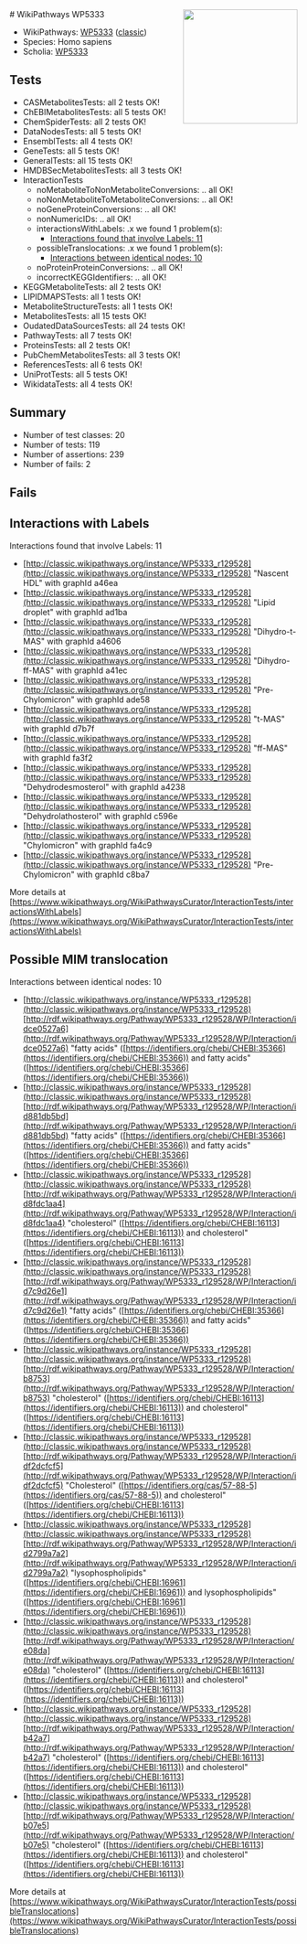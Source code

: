 <img style="float: right; width: 200px" src="https://upload.wikimedia.org/wikipedia/commons/thumb/8/83/Wplogo_with_text_500.png/640px-Wplogo_with_text_500.png" />
# WikiPathways WP5333

* WikiPathways: [WP5333](https://wikipathways.org/pathways/WP5333) ([classic](https://classic.wikipathways.org/instance/WP5333))
* Species: Homo sapiens
* Scholia: [WP5333](https://scholia.toolforge.org/wikipathways/WP5333)
## Tests
* CASMetabolitesTests: all 2 tests OK!
* ChEBIMetabolitesTests: all 5 tests OK!
* ChemSpiderTests: all 2 tests OK!
* DataNodesTests: all 5 tests OK!
* EnsemblTests: all 4 tests OK!
* GeneTests: all 5 tests OK!
* GeneralTests: all 15 tests OK!
* HMDBSecMetabolitesTests: all 3 tests OK!
* InteractionTests
    * noMetaboliteToNonMetaboliteConversions: .. all OK!
    * noNonMetaboliteToMetaboliteConversions: .. all OK!
    * noGeneProteinConversions: .. all OK!
    * nonNumericIDs: .. all OK!
    * interactionsWithLabels: .x we found 1 problem(s):
        * [Interactions found that involve Labels: 11](#fe97a8b9)
    * possibleTranslocations: .x we found 1 problem(s):
        * [Interactions between identical nodes: 10](#661ebeea)
    * noProteinProteinConversions: .. all OK!
    * incorrectKEGGIdentifiers: .. all OK!
* KEGGMetaboliteTests: all 2 tests OK!
* LIPIDMAPSTests: all 1 tests OK!
* MetaboliteStructureTests: all 1 tests OK!
* MetabolitesTests: all 15 tests OK!
* OudatedDataSourcesTests: all 24 tests OK!
* PathwayTests: all 7 tests OK!
* ProteinsTests: all 2 tests OK!
* PubChemMetabolitesTests: all 3 tests OK!
* ReferencesTests: all 6 tests OK!
* UniProtTests: all 5 tests OK!
* WikidataTests: all 4 tests OK!


## Summary

* Number of test classes: 20
* Number of tests: 119
* Number of assertions: 239
* Number of fails: 2

## Fails

<a name="fe97a8b9" />

## Interactions with Labels

Interactions found that involve Labels: 11

* [http://classic.wikipathways.org/instance/WP5333_r129528](http://classic.wikipathways.org/instance/WP5333_r129528) "Nascent HDL" with graphId a46ea
* [http://classic.wikipathways.org/instance/WP5333_r129528](http://classic.wikipathways.org/instance/WP5333_r129528) "Lipid droplet" with graphId ad1ba
* [http://classic.wikipathways.org/instance/WP5333_r129528](http://classic.wikipathways.org/instance/WP5333_r129528) "Dihydro-t-MAS" with graphId a4606
* [http://classic.wikipathways.org/instance/WP5333_r129528](http://classic.wikipathways.org/instance/WP5333_r129528) "Dihydro-ff-MAS" with graphId a41ec
* [http://classic.wikipathways.org/instance/WP5333_r129528](http://classic.wikipathways.org/instance/WP5333_r129528) "Pre-Chylomicron" with graphId ade58
* [http://classic.wikipathways.org/instance/WP5333_r129528](http://classic.wikipathways.org/instance/WP5333_r129528) "t-MAS" with graphId d7b7f
* [http://classic.wikipathways.org/instance/WP5333_r129528](http://classic.wikipathways.org/instance/WP5333_r129528) "ff-MAS" with graphId fa3f2
* [http://classic.wikipathways.org/instance/WP5333_r129528](http://classic.wikipathways.org/instance/WP5333_r129528) "Dehydrodesmosterol" with graphId a4238
* [http://classic.wikipathways.org/instance/WP5333_r129528](http://classic.wikipathways.org/instance/WP5333_r129528) "Dehydrolathosterol" with graphId c596e
* [http://classic.wikipathways.org/instance/WP5333_r129528](http://classic.wikipathways.org/instance/WP5333_r129528) "Chylomicron" with graphId fa4c9
* [http://classic.wikipathways.org/instance/WP5333_r129528](http://classic.wikipathways.org/instance/WP5333_r129528) "Pre-Chylomicron" with graphId c8ba7


More details at [https://www.wikipathways.org/WikiPathwaysCurator/InteractionTests/interactionsWithLabels](https://www.wikipathways.org/WikiPathwaysCurator/InteractionTests/interactionsWithLabels)

<a name="661ebeea" />

## Possible MIM translocation

Interactions between identical nodes: 10

* [http://classic.wikipathways.org/instance/WP5333_r129528](http://classic.wikipathways.org/instance/WP5333_r129528) [http://rdf.wikipathways.org/Pathway/WP5333_r129528/WP/Interaction/idce0527a6](http://rdf.wikipathways.org/Pathway/WP5333_r129528/WP/Interaction/idce0527a6) "fatty acids" ([https://identifiers.org/chebi/CHEBI:35366](https://identifiers.org/chebi/CHEBI:35366)) and 
fatty acids" ([https://identifiers.org/chebi/CHEBI:35366](https://identifiers.org/chebi/CHEBI:35366))
* [http://classic.wikipathways.org/instance/WP5333_r129528](http://classic.wikipathways.org/instance/WP5333_r129528) [http://rdf.wikipathways.org/Pathway/WP5333_r129528/WP/Interaction/id881db5bd](http://rdf.wikipathways.org/Pathway/WP5333_r129528/WP/Interaction/id881db5bd) "fatty acids" ([https://identifiers.org/chebi/CHEBI:35366](https://identifiers.org/chebi/CHEBI:35366)) and 
fatty acids" ([https://identifiers.org/chebi/CHEBI:35366](https://identifiers.org/chebi/CHEBI:35366))
* [http://classic.wikipathways.org/instance/WP5333_r129528](http://classic.wikipathways.org/instance/WP5333_r129528) [http://rdf.wikipathways.org/Pathway/WP5333_r129528/WP/Interaction/id8fdc1aa4](http://rdf.wikipathways.org/Pathway/WP5333_r129528/WP/Interaction/id8fdc1aa4) "cholesterol" ([https://identifiers.org/chebi/CHEBI:16113](https://identifiers.org/chebi/CHEBI:16113)) and 
cholesterol" ([https://identifiers.org/chebi/CHEBI:16113](https://identifiers.org/chebi/CHEBI:16113))
* [http://classic.wikipathways.org/instance/WP5333_r129528](http://classic.wikipathways.org/instance/WP5333_r129528) [http://rdf.wikipathways.org/Pathway/WP5333_r129528/WP/Interaction/id7c9d26e1](http://rdf.wikipathways.org/Pathway/WP5333_r129528/WP/Interaction/id7c9d26e1) "fatty acids" ([https://identifiers.org/chebi/CHEBI:35366](https://identifiers.org/chebi/CHEBI:35366)) and 
fatty acids" ([https://identifiers.org/chebi/CHEBI:35366](https://identifiers.org/chebi/CHEBI:35366))
* [http://classic.wikipathways.org/instance/WP5333_r129528](http://classic.wikipathways.org/instance/WP5333_r129528) [http://rdf.wikipathways.org/Pathway/WP5333_r129528/WP/Interaction/b8753](http://rdf.wikipathways.org/Pathway/WP5333_r129528/WP/Interaction/b8753) "cholesterol" ([https://identifiers.org/chebi/CHEBI:16113](https://identifiers.org/chebi/CHEBI:16113)) and 
cholesterol" ([https://identifiers.org/chebi/CHEBI:16113](https://identifiers.org/chebi/CHEBI:16113))
* [http://classic.wikipathways.org/instance/WP5333_r129528](http://classic.wikipathways.org/instance/WP5333_r129528) [http://rdf.wikipathways.org/Pathway/WP5333_r129528/WP/Interaction/idf2dcfcf5](http://rdf.wikipathways.org/Pathway/WP5333_r129528/WP/Interaction/idf2dcfcf5) "Cholesterol" ([https://identifiers.org/cas/57-88-5](https://identifiers.org/cas/57-88-5)) and 
cholesterol" ([https://identifiers.org/chebi/CHEBI:16113](https://identifiers.org/chebi/CHEBI:16113))
* [http://classic.wikipathways.org/instance/WP5333_r129528](http://classic.wikipathways.org/instance/WP5333_r129528) [http://rdf.wikipathways.org/Pathway/WP5333_r129528/WP/Interaction/id2799a7a2](http://rdf.wikipathways.org/Pathway/WP5333_r129528/WP/Interaction/id2799a7a2) "lysophospholipids" ([https://identifiers.org/chebi/CHEBI:16961](https://identifiers.org/chebi/CHEBI:16961)) and 
lysophospholipids" ([https://identifiers.org/chebi/CHEBI:16961](https://identifiers.org/chebi/CHEBI:16961))
* [http://classic.wikipathways.org/instance/WP5333_r129528](http://classic.wikipathways.org/instance/WP5333_r129528) [http://rdf.wikipathways.org/Pathway/WP5333_r129528/WP/Interaction/e08da](http://rdf.wikipathways.org/Pathway/WP5333_r129528/WP/Interaction/e08da) "cholesterol" ([https://identifiers.org/chebi/CHEBI:16113](https://identifiers.org/chebi/CHEBI:16113)) and 
cholesterol" ([https://identifiers.org/chebi/CHEBI:16113](https://identifiers.org/chebi/CHEBI:16113))
* [http://classic.wikipathways.org/instance/WP5333_r129528](http://classic.wikipathways.org/instance/WP5333_r129528) [http://rdf.wikipathways.org/Pathway/WP5333_r129528/WP/Interaction/b42a7](http://rdf.wikipathways.org/Pathway/WP5333_r129528/WP/Interaction/b42a7) "cholesterol" ([https://identifiers.org/chebi/CHEBI:16113](https://identifiers.org/chebi/CHEBI:16113)) and 
cholesterol" ([https://identifiers.org/chebi/CHEBI:16113](https://identifiers.org/chebi/CHEBI:16113))
* [http://classic.wikipathways.org/instance/WP5333_r129528](http://classic.wikipathways.org/instance/WP5333_r129528) [http://rdf.wikipathways.org/Pathway/WP5333_r129528/WP/Interaction/b07e5](http://rdf.wikipathways.org/Pathway/WP5333_r129528/WP/Interaction/b07e5) "cholesterol" ([https://identifiers.org/chebi/CHEBI:16113](https://identifiers.org/chebi/CHEBI:16113)) and 
cholesterol" ([https://identifiers.org/chebi/CHEBI:16113](https://identifiers.org/chebi/CHEBI:16113))


More details at [https://www.wikipathways.org/WikiPathwaysCurator/InteractionTests/possibleTranslocations](https://www.wikipathways.org/WikiPathwaysCurator/InteractionTests/possibleTranslocations)

